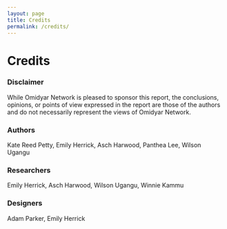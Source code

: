 ```yaml
---
layout: page
title: Credits
permalink: /credits/
---
```


# Credits

### Disclaimer

While Omidyar Network is pleased to sponsor this report, the conclusions, opinions, or points of view expressed in the report are those of the authors and do not necessarily represent the views of Omidyar Network.

### Authors
Kate Reed Petty, Emily Herrick, Asch Harwood, Panthea Lee, Wilson Ugangu

### Researchers
Emily Herrick, Asch Harwood, Wilson Ugangu, Winnie Kammu

### Designers
Adam Parker, Emily Herrick
